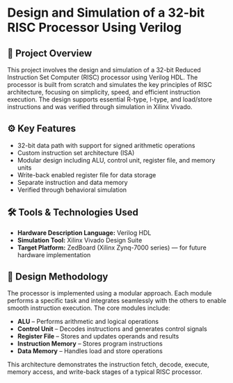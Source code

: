 
# Design and Simulation of a 32-bit RISC Processor Using Verilog

## 📌 Project Overview
This project involves the design and simulation of a 32-bit Reduced Instruction Set Computer (RISC) processor using Verilog HDL. The processor is built from scratch and simulates the key principles of RISC architecture, focusing on simplicity, speed, and efficient instruction execution. The design supports essential R-type, I-type, and load/store instructions and was verified through simulation in Xilinx Vivado.

## ⚙️ Key Features
- 32-bit data path with support for signed arithmetic operations
- Custom instruction set architecture (ISA)
- Modular design including ALU, control unit, register file, and memory units
- Write-back enabled register file for data storage
- Separate instruction and data memory
- Verified through behavioral simulation

## 🛠️ Tools & Technologies Used
- **Hardware Description Language:** Verilog HDL
- **Simulation Tool:** Xilinx Vivado Design Suite
- **Target Platform:** ZedBoard (Xilinx Zynq-7000 series) — for future hardware implementation

## 📄 Design Methodology
The processor is implemented using a modular approach. Each module performs a specific task and integrates seamlessly with the others to enable smooth instruction execution. The core modules include:

- **ALU** – Performs arithmetic and logical operations
- **Control Unit** – Decodes instructions and generates control signals
- **Register File** – Stores and updates operands and results
- **Instruction Memory** – Stores program instructions
- **Data Memory** – Handles load and store operations

This architecture demonstrates the instruction fetch, decode, execute, memory access, and write-back stages of a typical RISC processor.
